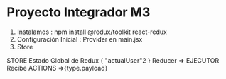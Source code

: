 # Proyecto Integrador M3

1. Instalamos : npm install @redux/toolkit react-redux
2. Configuración Inicial : Provider en main.jsx 
3. Store 


STORE
  Estado Global de Redux 
  {
    "actualUser"2
  }
  Reducer => EJECUTOR
   Recibe ACTIONS =>{type.payload}